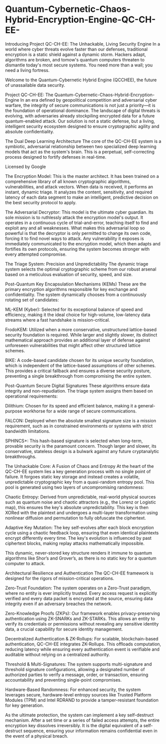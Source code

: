 # Quantum-Cybernetic-Chaos-Hybrid-Encryption-Engine-QC-CH-EE-


Introducing Project QC-CH-EE: The Unhackable, Living Security Engine
In a world where cyber threats evolve faster than our defenses, traditional encryption is a static shield against a dynamic storm. Hackers adapt, algorithms are broken, and tomow's quantum computers threaten to dismantle today's most secure systems. You need more than a wall; you need a living fortress.

Welcome to the Quantum-Cybernetic Hybrid Engine (QCCHEE), the future of unassailable data security.

Project QC-CH-EE: The Quantum-Cybernetic-Chaos-Hybrid-Encryption-Engine
In an era defined by geopolitical competition and adversarial cyber warfare, the integrity of secure communications is not just a priority—it is the foundation of operational dominance. The landscape of digital threats is evolving, with adversaries already stockpiling encrypted data for a future quantum-enabled attack. Our solution is not a static defense, but a living, intelligent security ecosystem designed to ensure cryptographic agility and absolute confidentiality.

The Dual Deep Learning Architecture
The core of the QC-CH-EE system is a symbiotic, adversarial relationship between two specialized deep learning models that act as the system's brain. This is a perpetual, self-correcting process designed to fortify defenses in real-time.

Licensed by Google

The Encryption Model: This is the master architect. It has been trained on a comprehensive library of all known cryptographic algorithms, vulnerabilities, and attack vectors. When data is received, it performs an instant, dynamic triage. It analyzes the content, sensitivity, and required latency of each data segment to make an intelligent, predictive decision on the best security protocol to apply.

The Adversarial Decryptor: This model is the ultimate cyber guardian. Its sole mission is to ruthlessly attack the encryption model's output. It operates in a continuous cycle of trial-and-error, teaching itself to find and exploit any and all weaknesses. What makes this adversarial loop so powerful is that the decryptor is only permitted to change its own code, forcing it to find novel ways to attack. Any vulnerability it exposes is immediately communicated to the encryption model, which then adapts and fortifies its own protocols, ensuring the system becomes stronger with every attempted compromise.

The Triage System: Precision and Unpredictability
The dynamic triage system selects the optimal cryptographic scheme from our robust arsenal based on a meticulous evaluation of security, speed, and size.

Post-Quantum Key Encapsulation Mechanisms (KEMs)
These are the primary encryption algorithms responsible for key exchange and confidentiality. The system dynamically chooses from a continuously rotating set of candidates:

ML-KEM (Kyber): Selected for its exceptional balance of speed and efficiency, making it the ideal choice for high-volume, low-latency data streams where a fast handshake is mission-critical.

FrodoKEM: Utilized when a more conservative, unstructured lattice-based security foundation is required. While larger and slightly slower, its distinct mathematical approach provides an additional layer of defense against unforeseen vulnerabilities that might affect other structured lattice schemes.

BIKE: A code-based candidate chosen for its unique security foundation, which is independent of the lattice-based assumptions of other schemes. This provides a critical fallback and ensures a diverse security posture, preventing a single breakthrough from compromising the entire system.

Post-Quantum Secure Digital Signatures
These algorithms ensure data integrity and non-repudiation. The triage system assigns them based on operational requirements:

Dilithium: Chosen for its speed and efficient balance, making it a general-purpose workhorse for a wide range of secure communications.

FALCON: Deployed when the absolute smallest signature size is a mission requirement, such as in constrained environments or systems with strict bandwidth limitations.

SPHINCS+: This hash-based signature is selected when long-term, provable security is the paramount concern. Though larger and slower, its conservative, stateless design is a bulwark against any future cryptanalytic breakthroughs.

The Unhackable Core: A Fusion of Chaos and Entropy
At the heart of the QC-CH-EE system lies a key generation process with no single point of failure. It forgoes static key storage and instead creates a volatile, unpredictable cryptographic key from a quasi-random entropy pool. This pool is generated using two layers of uncompromising randomness:

Chaotic Entropy: Derived from unpredictable, real-world physical sources such as quantum noise and chaotic attractors (e.g., the Lorenz or Logistic map), this ensures the key's absolute unpredictability. This key is then XORed with the plaintext and undergoes a multi-layer transformation using nonlinear diffusion and permutation to fully obfuscate the ciphertext.

Adaptive Key Mutation: The key self-evolves after each block encryption cycle using a chaotic feedback loop, ensuring that even identical plaintexts encrypt differently every time. The key's evolution is influenced by past ciphertext blocks, making replay attacks mathematically impossible.

This dynamic, never-stored key structure renders it immune to quantum algorithms like Shor’s and Grover’s, as there is no static key for a quantum computer to attack.

Architectural Resilience and Authentication
The QC-CH-EE framework is designed for the rigors of mission-critical operations.

Zero-Trust Foundation: The system operates on a Zero-Trust paradigm, where no entity is ever implicitly trusted. Every access request is explicitly verified and every data packet is encrypted at the source, ensuring data integrity even if an adversary breaches the network.

Zero-Knowledge Proofs (ZKPs): Our framework enables privacy-preserving authentication using ZK-SNARKs and ZK-STARKs. This allows an entity to verify its credentials or permissions without revealing any sensitive identity data, a crucial capability for secure identity management.

Decentralized Authentication & ZK-Rollups: For scalable, blockchain-based authentication, QC-CH-EE integrates ZK-Rollups. This offloads computation, reducing latency while ensuring every authentication event is verifiable and auditable without relying on a centralized authority.

Threshold & Multi-Signatures: The system supports multi-signature and threshold signature configurations, allowing a designated number of authorized parties to verify a message, order, or transaction, ensuring accountability and preventing single-point compromises.

Hardware-Based Randomness: For enhanced security, the system leverages secure, hardware-level entropy sources like Trusted Platform Modules (TPM) and Intel RDRAND to provide a tamper-resistant foundation for key generation.

As the ultimate protection, the system can implement a key self-destruct mechanism. After a set time or a series of failed access attempts, the entire encryption key dissolves irreversibly. It is the digital equivalent of a self-destruct sequence, ensuring your information remains confidential even in the event of a physical breach.




